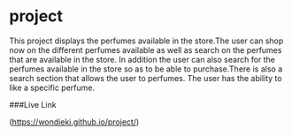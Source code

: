 # project
This project displays the perfumes available in the store.The user  can shop now on the different perfumes available as well as search on the perfumes that are available in the store.
In addition the user can also search for the perfumes available in the store so as to be able to purchase.There is also a search  section that allows the user to perfumes.
The user has the ability to like a specific perfume.

###Live Link

(https://wondieki.github.io/project/)

